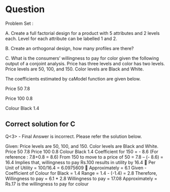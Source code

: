 # Question

Problem Set :

A. Create a full factorial design for a product with 5 attributes and 2 levels each. Level for each attribute can be labelled 1 and 2.

B. Create an orthogonal design, how many profiles are there?

C. What is the consumers’ willingness to pay for color given the following output of a conjoint analysis. Price has three levels and color has two levels.  Price levels are 50, 100, and 150.  Color levels are Black and White.

The coefficients estimated by caModel function are given below.

Price 50    7.8

Price 100    0.8

Colour Black   1.4


## Correct solution for C

Q<3> - Final Answer is incorrect. Please refer the solution below. 

Given: Price levels are 50, 100, and 150. Color levels are Black and White. Price 50 7.8 Price 100 0.8 Colour Black 1.4 Coefficient for 150 = - 8.6 (For reference : 7.8+0.8 = 8.6) From 150 to move to a price of 50 = 7.8 – (- 8.6) = 16.4 Implies that, willingness to pay Rs.100 results in utility by 16.4  Per Unit of Utility = 100/16.4 = 6.0975609  Approximately = 6.1 Given - Coefficient of Colour for Black = 1.4 Range = 1.4 - (-1.4) = 2.8 Therefore, Willingness to pay = 6.1 * 2.8 Willingness to pay = 17.08 Approximately = Rs.17 is the willingness to pay for colour 
